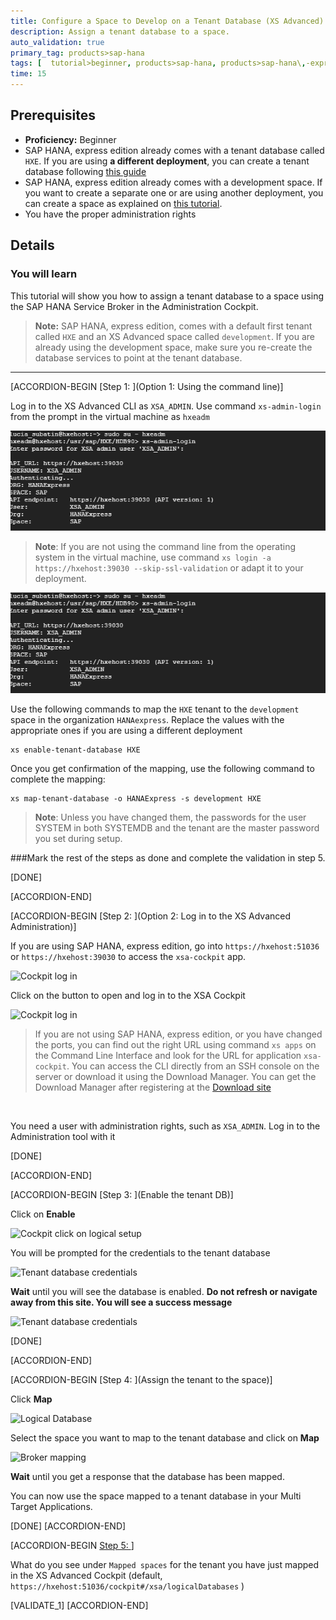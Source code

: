 ```yaml
---
title: Configure a Space to Develop on a Tenant Database (XS Advanced)
description: Assign a tenant database to a space.
auto_validation: true
primary_tag: products>sap-hana
tags: [  tutorial>beginner, products>sap-hana, products>sap-hana\,-express-edition, products>sap-web-ide ]
time: 15
---
```


## Prerequisites  

 - **Proficiency:** Beginner
 - SAP HANA, express edition already comes with a tenant database called `HXE`. If you are using **a different deployment**, you can create a tenant database following [this guide](https://www.sap.com/developer/tutorials/hxe-ua-dbfundamentals-tenantdb.html)
 - SAP HANA, express edition already comes with a development space. If you want to create a separate one or are using another deployment, you can create a space as explained on [this tutorial](https://www.sap.com/developer/tutorials/xsa-setup-new-space.html).
 - You have the proper administration rights

## Details
### You will learn  
This tutorial will show you how to assign a tenant database to a space using the SAP HANA Service Broker in the Administration Cockpit.

> **Note:** SAP HANA, express edition, comes with a default first tenant called `HXE` and an XS Advanced space called `development`.
> If you are already using the development space, make sure you re-create the database services to point at the tenant database.

---

[ACCORDION-BEGIN [Step 1: ](Option 1: Using the command line)]

Log in to the XS Advanced CLI as `XSA_ADMIN`. Use command `xs-admin-login` from the prompt in the virtual machine as `hxeadm`

![CLI login](cli.png)

> **Note**: If you are not using the command line from the operating system in the virtual machine, use command `xs login -a https://hxehost:39030 --skip-ssl-validation` or adapt it to your deployment.

![CLI login](cli.png)

Use the following commands to map the `HXE` tenant to the `development` space in the organization `HANAexpress`. Replace the values with the appropriate ones if you are using a different deployment

```text
xs enable-tenant-database HXE

```
Once you get confirmation of the mapping, use the following command to complete the mapping:

```text
xs map-tenant-database -o HANAExpress -s development HXE
```

> **Note**: Unless you have changed them, the passwords for the user SYSTEM in both SYSTEMDB and the tenant are the master password you set during setup.

###Mark the rest of the steps as done and complete the validation in step 5.

[DONE]

[ACCORDION-END]


[ACCORDION-BEGIN [Step 2: ](Option 2: Log in to the XS Advanced Administration)]

If you are using SAP HANA, express edition, go into `https://hxehost:51036` or `https://hxehost:39030` to access the `xsa-cockpit` app.

![Cockpit log in](39030_cockpit.png)

Click on the button to open and log in to the XSA Cockpit

![Cockpit log in](1.png)

>If you are not using SAP HANA, express edition, or you have changed the ports, you can find out the right URL using command `xs apps` on the Command Line Interface and look for the URL for application `xsa-cockpit`. You can access the CLI directly from an SSH console on the server or download it using the Download Manager. You can get the Download Manager after registering at the [Download site](https://www.sap.com/developer/topics/sap-hana-express.html)

&nbsp;

You need a user with administration rights, such as `XSA_ADMIN`. Log in to the Administration tool with it

[DONE]

[ACCORDION-END]

[ACCORDION-BEGIN [Step 3: ](Enable the tenant DB)]

Click on **Enable**

![Cockpit click on logical setup](logical.png)

You will be prompted for the credentials to the tenant database

![Tenant database credentials](system.png)

**Wait** until you will see the database is enabled. **Do not refresh or navigate away from this site. You will see a success message**

![Tenant database credentials](enabled.png)

[DONE]

[ACCORDION-END]


[ACCORDION-BEGIN [Step 4: ](Assign the tenant to the space)]

Click **Map**

![Logical Database](broker.png)

Select the space you want to map to the tenant database and click on **Map**

![Broker mapping](map1.png)

**Wait** until you get a response that the database has been mapped.

You can now use the space mapped to a tenant database in your Multi Target Applications.

[DONE]
[ACCORDION-END]

[ACCORDION-BEGIN [Step 5: ](Validation)]

What do you see under `Mapped spaces` for the tenant you have just mapped in the XS Advanced Cockpit (default, `https://hxehost:51036/cockpit#/xsa/logicalDatabases` )

[VALIDATE_1]
[ACCORDION-END]
